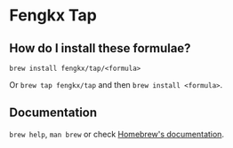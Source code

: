 # Fengkx Tap

## How do I install these formulae?

`brew install fengkx/tap/<formula>`

Or `brew tap fengkx/tap` and then `brew install <formula>`.

## Documentation

`brew help`, `man brew` or check [Homebrew's documentation](https://docs.brew.sh).

